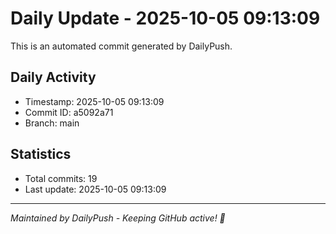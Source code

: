 # Daily Update - 2025-10-05 09:13:09

This is an automated commit generated by DailyPush.

## Daily Activity
- Timestamp: 2025-10-05 09:13:09
- Commit ID: a5092a71
- Branch: main

## Statistics
- Total commits: 19
- Last update: 2025-10-05 09:13:09

---
*Maintained by DailyPush - Keeping GitHub active! 🚀*

